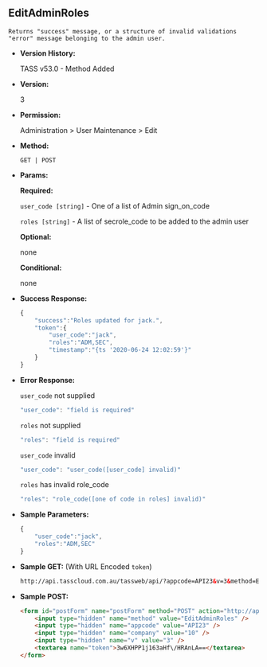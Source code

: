 **EditAdminRoles**
----
	Returns "success" message, or a structure of invalid validations "error" message belonging to the admin user.

* **Version History:**

	TASS v53.0 - Method Added

* **Version:**

	3

* **Permission:**

   Administration > User Maintenance > Edit

* **Method:**

	`GET | POST`
  
* **Params:**

   **Required:**
 
	`user_code [string]` - One of a list of Admin sign_on_code

	`roles [string]` - A list of secrole_code to be added to the admin user

   **Optional:**

	none

   **Conditional:**

	none

* **Success Response:**

    ```javascript
	{
	    "success":"Roles updated for jack.",
	    "token":{
	        "user_code":"jack",
	        "roles":"ADM,SEC",
	        "timestamp":"{ts '2020-06-24 12:02:59'}"
	    }
	}
    ```
 
* **Error Response:**

    `user_code` not supplied
    ```javascript
    "user_code": "field is required"
    ```

    `roles` not supplied
    ```javascript
    "roles": "field is required"
    ```

    `user_code` invalid
    ```javascript
    "user_code": "user_code([user_code] invalid)"
    ```

    `roles` has invalid role_code
    ```javascript
    "roles": "role_code([one of code in roles] invalid)"
    ```
    
* **Sample Parameters:**

	```javascript
	{
		"user_code":"jack",
		"roles":"ADM,SEC"
	}
	```

* **Sample GET:** (With URL Encoded `token`)

	```HTML
	http://api.tasscloud.com.au/tassweb/api/?appcode=API23&v=3&method=EditAdminRoles&token=3w6XHPP1j163aHf%2FHRAnLA%3D%3D&company=10
	```
  
* **Sample POST:**

	```HTML
	<form id="postForm" name="postForm" method="POST" action="http://api.tasscloud.com.au/tassweb/api/">
		<input type="hidden" name="method" value="EditAdminRoles" />
		<input type="hidden" name="appcode" value="API23" />
		<input type="hidden" name="company" value="10" />
		<input type="hidden" name="v" value="3" />
		<textarea name="token">3w6XHPP1j163aHf\/HRAnLA==</textarea>
	</form>
	```